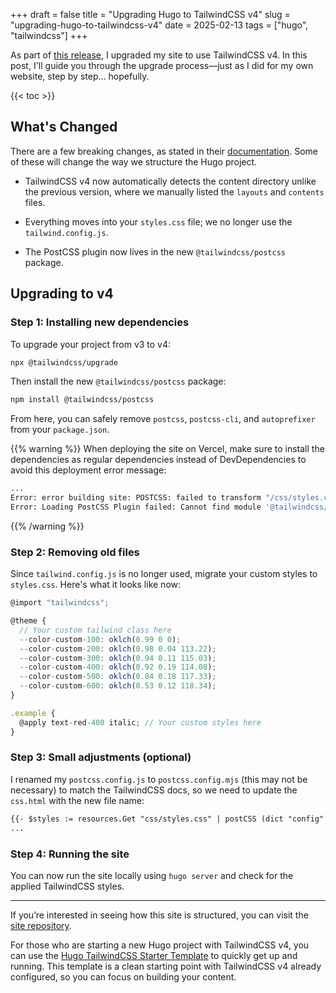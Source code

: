 +++
draft = false
title = "Upgrading Hugo to TailwindCSS v4"
slug = "upgrading-hugo-to-tailwindcss-v4"
date = 2025-02-13
tags = ["hugo", "tailwindcss"]
+++

As part of [this release], I upgraded my site to use TailwindCSS v4. In this post, I'll guide you through the upgrade process—just as I did for my own website, step by step… hopefully.

[this release]: https://github.com/odhyp/odhyp.com/releases/tag/v2.0.0

{{< toc >}}

## What's Changed

There are a few breaking changes, as stated in their [documentation]. Some of these will change the way we structure the Hugo project.

- TailwindCSS v4 now automatically detects the content directory unlike the previous version, where we manually listed the `layouts` and `contents` files.

- Everything moves into your `styles.css` file; we no longer use the `tailwind.config.js`.

- The PostCSS plugin now lives in the new `@tailwindcss/postcss` package.

[documentation]: https://tailwindcss.com/docs/upgrade-guide

## Upgrading to v4

### Step 1: Installing new dependencies

To upgrade your project from v3 to v4:

```bash
npx @tailwindcss/upgrade
```

Then install the new `@tailwindcss/postcss` package:

```bash
npm install @tailwindcss/postcss
```

From here, you can safely remove `postcss`, `postcss-cli`, and `autoprefixer` from your `package.json`.

{{% warning %}}
When deploying the site on Vercel, make sure to install the dependencies as regular dependencies instead of DevDependencies to avoid this deployment error message:

```bash
...
Error: error building site: POSTCSS: failed to transform "/css/styles.css" (text/css):
Error: Loading PostCSS Plugin failed: Cannot find module '@tailwindcss/oxide-linux-x64-gnu'
```

{{% /warning %}}

### Step 2: Removing old files

Since `tailwind.config.js` is no longer used, migrate your custom styles to `styles.css`. Here's what it looks like now:

```js
@import "tailwindcss";

@theme {
  // Your custom tailwind class here
  --color-custom-100: oklch(0.99 0 0);
  --color-custom-200: oklch(0.98 0.04 113.22);
  --color-custom-300: oklch(0.94 0.11 115.03);
  --color-custom-400: oklch(0.92 0.19 114.08);
  --color-custom-500: oklch(0.84 0.18 117.33);
  --color-custom-600: oklch(0.53 0.12 118.34);
}

.example {
  @apply text-red-400 italic; // Your custom styles here
}
```

### Step 3: Small adjustments (optional)

I renamed my `postcss.config.js` to `postcss.config.mjs` (this may not be necessary) to match the TailwindCSS docs, so we need to update the `css.html` with the new file name:

```html
{{- $styles := resources.Get "css/styles.css" | postCSS (dict "config" "./assets/css/postcss.config.mjs") -}}
...
```

### Step 4: Running the site

You can now run the site locally using `hugo server` and check for the applied TailwindCSS styles.

---

If you’re interested in seeing how this site is structured, you can visit the [site repository].

For those who are starting a new Hugo project with TailwindCSS v4, you can use the [Hugo TailwindCSS Starter Template] to quickly get up and running. This template is a clean starting point with TailwindCSS v4 already configured, so you can focus on building your content.

[site repository]: https://github.com/odhyp/odhyp.com
[Hugo TailwindCSS Starter Template]: https://github.com/odhyp/odhyp.com
